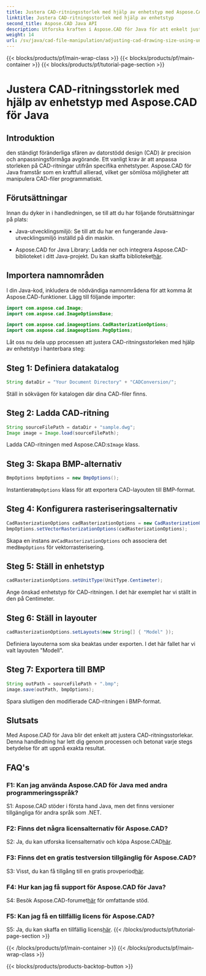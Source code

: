 ```yaml
---
title: Justera CAD-ritningsstorlek med hjälp av enhetstyp med Aspose.CAD för Java
linktitle: Justera CAD-ritningsstorlek med hjälp av enhetstyp
second_title: Aspose.CAD Java API
description: Utforska kraften i Aspose.CAD för Java för att enkelt justera CAD-ritningsstorlekar. Följ vår steg-för-steg-guide för precision och anpassningsförmåga.
weight: 14
url: /sv/java/cad-file-manipulation/adjusting-cad-drawing-size-using-unit-type/
---
```


{{< blocks/products/pf/main-wrap-class >}}
{{< blocks/products/pf/main-container >}}
{{< blocks/products/pf/tutorial-page-section >}}

# Justera CAD-ritningsstorlek med hjälp av enhetstyp med Aspose.CAD för Java

## Introduktion

den ständigt föränderliga sfären av datorstödd design (CAD) är precision och anpassningsförmåga avgörande. Ett vanligt krav är att anpassa storleken på CAD-ritningar utifrån specifika enhetstyper. Aspose.CAD för Java framstår som en kraftfull allierad, vilket ger sömlösa möjligheter att manipulera CAD-filer programmatiskt.

## Förutsättningar

Innan du dyker in i handledningen, se till att du har följande förutsättningar på plats:

- Java-utvecklingsmiljö: Se till att du har en fungerande Java-utvecklingsmiljö inställd på din maskin.

-  Aspose.CAD for Java Library: Ladda ner och integrera Aspose.CAD-biblioteket i ditt Java-projekt. Du kan skaffa biblioteket[här](https://releases.aspose.com/cad/java/).

## Importera namnområden

I din Java-kod, inkludera de nödvändiga namnområdena för att komma åt Aspose.CAD-funktioner. Lägg till följande importer:

```java
import com.aspose.cad.Image;
import com.aspose.cad.ImageOptionsBase;

import com.aspose.cad.imageoptions.CadRasterizationOptions;
import com.aspose.cad.imageoptions.PngOptions;
```

Låt oss nu dela upp processen att justera CAD-ritningsstorleken med hjälp av enhetstyp i hanterbara steg:

## Steg 1: Definiera datakatalog

```java
String dataDir = "Your Document Directory" + "CADConversion/";
```

Ställ in sökvägen för katalogen där dina CAD-filer finns.

## Steg 2: Ladda CAD-ritning

```java
String sourceFilePath = dataDir + "sample.dwg";
Image image = Image.load(sourceFilePath);
```

 Ladda CAD-ritningen med Aspose.CAD:s`Image` klass.

## Steg 3: Skapa BMP-alternativ

```java
BmpOptions bmpOptions = new BmpOptions();
```

 Instantiera`BmpOptions` klass för att exportera CAD-layouten till BMP-format.

## Steg 4: Konfigurera rasteriseringsalternativ

```java
CadRasterizationOptions cadRasterizationOptions = new CadRasterizationOptions();
bmpOptions.setVectorRasterizationOptions(cadRasterizationOptions);
```

 Skapa en instans av`CadRasterizationOptions` och associera det med`BmpOptions` för vektorrasterisering.

## Steg 5: Ställ in enhetstyp

```java
cadRasterizationOptions.setUnitType(UnitType.Centimeter);
```

Ange önskad enhetstyp för CAD-ritningen. I det här exemplet har vi ställt in den på Centimeter.

## Steg 6: Ställ in layouter

```java
cadRasterizationOptions.setLayouts(new String[] { "Model" });
```

Definiera layouterna som ska beaktas under exporten. I det här fallet har vi valt layouten "Modell".

## Steg 7: Exportera till BMP

```java
String outPath = sourceFilePath + ".bmp";
image.save(outPath, bmpOptions);
```

Spara slutligen den modifierade CAD-ritningen i BMP-format.

## Slutsats

Med Aspose.CAD för Java blir det enkelt att justera CAD-ritningsstorlekar. Denna handledning har lett dig genom processen och betonat varje stegs betydelse för att uppnå exakta resultat.

## FAQ's

### F1: Kan jag använda Aspose.CAD för Java med andra programmeringsspråk?

S1: Aspose.CAD stöder i första hand Java, men det finns versioner tillgängliga för andra språk som .NET.

### F2: Finns det några licensalternativ för Aspose.CAD?

 S2: Ja, du kan utforska licensalternativ och köpa Aspose.CAD[här](https://purchase.aspose.com/buy).

### F3: Finns det en gratis testversion tillgänglig för Aspose.CAD?

 S3: Visst, du kan få tillgång till en gratis provperiod[här](https://releases.aspose.com/).

### F4: Hur kan jag få support för Aspose.CAD för Java?

 S4: Besök Aspose.CAD-forumet[här](https://forum.aspose.com/c/cad/19) för omfattande stöd.

### F5: Kan jag få en tillfällig licens för Aspose.CAD?

 S5: Ja, du kan skaffa en tillfällig licens[här](https://purchase.aspose.com/temporary-license/).
{{< /blocks/products/pf/tutorial-page-section >}}

{{< /blocks/products/pf/main-container >}}
{{< /blocks/products/pf/main-wrap-class >}}

{{< blocks/products/products-backtop-button >}}
